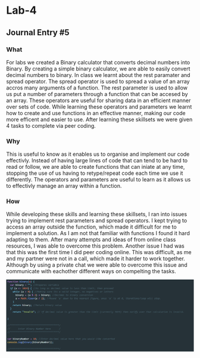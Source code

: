 # Lab-4

## Journal Entry #5

### What

For labs we created a Binary calculator that converts decimal numbers into Binary. By creating a simple binary calculator, we are able to easily convert decimal numbers to binary. In class we learnt about the rest paramater and spread operator. The spread operator is used to spread a value of an array accros many arguments of a function. The rest parameter is used to allow us put a number of parameters through a function that can be accesed by an array. These operators are useful for sharing data in an efficient manner over sets of code. While learning these operators and parameters we learnt how to create and use functions in an effective manner, making our code more efficent and easier to use. After learning these skillsets we were given 4 tasks to complete via peer coding.

### Why

This is useful to know as it enables us to organise and implement our code effectivly. Instead of having large lines of code that can tend to be hard to read or follow, we are able to create functions that can iniate at any time, stopping the use of us having to retype/repeat code each time we use it differently. The operators and parameters are useful to learn as it allows us to effectivly manage an array within a function.

### How

While developing these skills and learning these skillsets, I ran into issues trying to implement rest parameters and spread operators. I kept trying to access an array outside the function, which made it difficult for me to implement a solution. As I am not that familiar with functions I found it hard adapting to them. After many attempts and ideas of from online class resources, I was able to overcome this problem. Another issue I had was that this was the first time I did peer coding online. This was difficult, as me and my partner were not in a call, which made it harder to work together. Although by using a private chat we were able to overcome this issue and communicate with eachother different ways on compelting the tasks. 

![Image of Code](https://github.com/travisbyr/Lab-Four/blob/master/Screenshot_1.png)
